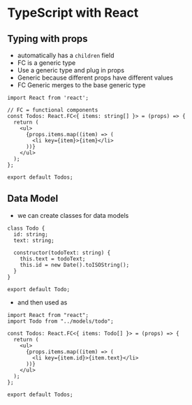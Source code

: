 # TypeScript with React

## Typing with props
- automatically has a `children` field
- FC is a generic type
- Use a generic type and plug in props
- Generic because different props have different values
- FC Generic merges to the base generic type
```tsx
import React from 'react';

// FC = functional components
const Todos: React.FC<{ items: string[] }> = (props) => {
  return (
    <ul>
      {props.items.map((item) => (
        <li key={item}>{item}</li>
      ))}
    </ul>
  );
};

export default Todos;
```

## Data Model
- we can create classes for data models

```tsx
class Todo {
  id: string;
  text: string;

  constructor(todoText: string) {
    this.text = todoText;
    this.id = new Date().toISOString();
  }
}

export default Todo;
```

- and then used as
```tsx
import React from "react";
import Todo from "../models/todo";

const Todos: React.FC<{ items: Todo[] }> = (props) => {
  return (
    <ul>
      {props.items.map((item) => (
        <li key={item.id}>{item.text}</li>
      ))}
    </ul>
  );
};

export default Todos;
```